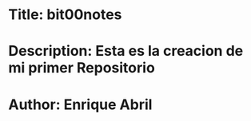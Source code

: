 # Title: bit00notes
# Description: Esta es la creacion de mi primer Repositorio
# Author: Enrique Abril
